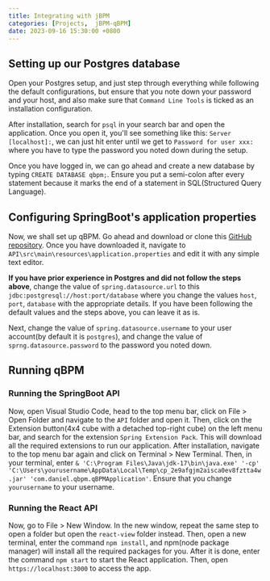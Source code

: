 ```yaml
---
title: Integrating with jBPM
categories: [Projects,  jBPM-qBPM]
date: 2023-09-16 15:30:00 +0800
---
```


## Setting up our Postgres database
Open your Postgres setup, and just step through everything while following the default configurations, but ensure that you note down your password and your host, and also make sure that `Command Line Tools` is ticked as an installation configuration.

After installation, search for `psql` in your search bar and open the application. Once you open it, you'll see something like this: `Server [localhost]:`, we can just hit enter until we get to `Password for user xxx:` where you have to type the password you noted down during the setup.

Once you have logged in, we can go ahead and create a new database by typing `CREATE DATABASE qbpm;`. Ensure you put a semi-colon after every statement because it marks the end of a statement in SQL(Structured Query Language).

## Configuring SpringBoot's application properties
Now, we shall set up qBPM. Go ahead and download or clone this [GitHub repository](https://github.com/danielthetam/qBPM). Once you have downloaded it, navigate to `API\src\main\resources\application.properties` and edit it with any simple text editor.

**If you have prior experience in Postgres and did not follow the steps above**, change the value of `spring.datasource.url` to this `jdbc:postgresql://host:port/database` where you change the values `host`, `port`, `database` with the appropriate details. If you have been following the default values and the steps above, you can leave it as is.

Next, change the value of `spring.datasource.username` to your user account(by default it is `postgres`), and change the value of `sprng.datasource.password` to the password you noted down.

## Running qBPM
### Running the SpringBoot API
Now, open Visual Studio Code, head to the top menu bar, click on File > Open Folder and navigate to the `API` folder and open it. Then, click on the Extension button(4x4 cube with a detached top-right cube) on the left menu bar, and search for the extension `Spring Extension Pack`. This will download all the required extensions to run our application. After installation, navigate to the top menu bar again and click on Terminal > New Terminal. Then, in your terminal, enter `& 'C:\Program Files\Java\jdk-17\bin\java.exe' '-cp' 'C:\Users\yourusername\AppData\Local\Temp\cp_2e9afgjm2aisca0ev8fztta4w.jar' 'com.daniel.qbpm.qBPMApplication'`. Ensure that you change `yourusername` to your username. 

### Running the React API
Now, go to File > New Window. In the new window, repeat the same step to open a folder but open the `react-view` folder instead. Then, open a new terminal, enter the command `npm install`, and npm(node package manager) will install all the required packages for you. After it is done, enter the command `npm start` to start the React application. Then, open `https://localhost:3000` to access the app. 